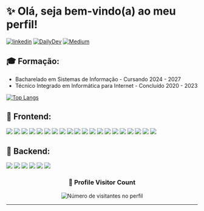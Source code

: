 
<!--
**Denilson-B-Sousa/Denilson-B-Sousa** is a ✨ _special_ ✨ repository because its `README.md` (this file) appears on your GitHub profile.-->
<h1>✨ Olá, seja bem-vindo(a) ao meu perfil! </h1>

[![linkedin](https://img.shields.io/badge/linkedin-0A66C2?style=for-the-badge&logo=linkedin&logoColor=white)](https://www.linkedin.com/)
[![DailyDev](https://img.shields.io/badge/daily.dev-CE3DF3?style=for-the-badge&logo=dailydotdev&logoColor=white)](https://app.daily.dev/denilsonbsousa)
[![Medium](https://img.shields.io/badge/Medium-12100E?style=for-the-badge&logo=medium&logoColor=white)](https://medium.com/@denilson.b.sousa2023
)

<h2>🎓 Formação:</h2>
  <ul>
    <li>Bacharelado em Sistemas de Informação - Cursando 2024 - 2027 </li>
    <li>Técnico Integrado em Informática para Internet - Concluído 2020 - 2023</li>
  </ul>

[![Top Langs](https://github-readme-stats.vercel.app/api/top-langs/?username=Denilson-B-Sousa&layout=compact)](https://github.com/Denilson-B-Sousa/github-readme-stats)

  
<h2>🚀 Frontend:</h2> 
<div>
  <img src="https://img.shields.io/badge/React-20232A?style=for-the-badge&logo=react&logoColor=61DAFB" /> 
  <img src="https://img.shields.io/badge/TypeScript-007ACC?style=for-the-badge&logo=typescript&logoColor=white" />
  <img src="https://img.shields.io/badge/Vite-B73BFE?style=for-the-badge&logo=vite&logoColor=FFD62E"/>
  <img src="https://img.shields.io/badge/Vitest-%236E9F18?style=for-the-badge&logo=Vitest&logoColor=%23fcd703"/>
  <img src="https://img.shields.io/badge/Redux-593D88?style=for-the-badge&logo=redux&logoColor=white"/>
  <img src="https://img.shields.io/badge/axios-671ddf?&style=for-the-badge&logo=axios&logoColor=white"/>
  <img src="https://img.shields.io/badge/React_Router-CA4245?style=for-the-badge&logo=react-router&logoColor=white"/>
  <img src="https://img.shields.io/badge/Zod-000000?style=for-the-badge&logo=zod&logoColor=3068B7"/>
  <img src="https://img.shields.io/badge/JavaScript-323330?style=for-the-badge&logo=javascript&logoColor=F7DF1E" />
  <img src="https://img.shields.io/badge/HTML5-E34F26?style=for-the-badge&logo=html5&logoColor=white" />
  <img src="https://img.shields.io/badge/CSS3-1572B6?style=for-the-badge&logo=css3&logoColor=white"/>
  <img src="https://img.shields.io/badge/Tailwind_CSS-38B2AC?style=for-the-badge&logo=tailwind-css&logoColor=white" /> 
  <img src="https://img.shields.io/badge/styled--components-DB7093?style=for-the-badge&logo=styled-components&logoColor=white"/>
  <img src="https://img.shields.io/badge/Bootstrap-563D7C?style=for-the-badge&logo=bootstrap&logoColor=white"/>
  <img src="https://img.shields.io/badge/Git-E34F26?style=for-the-badge&logo=git&logoColor=white"/>
  <img src="https://img.shields.io/badge/Amazon_AWS-232F3E?style=for-the-badge&logo=amazon-aws&logoColor=white" /> 
  <img src="https://img.shields.io/badge/prettier-1A2C34?style=for-the-badge&logo=prettier&logoColor=F7BA3E"/>
  <img src="https://img.shields.io/badge/eslint-3A33D1?style=for-the-badge&logo=eslint&logoColor=white"/>
  <img src="https://img.shields.io/badge/stylelint-000?style=for-the-badge&logo=stylelint&logoColor=white"/>
  <img src="https://img.shields.io/badge/firebase-ffca28?style=for-the-badge&logo=firebase&logoColor=black"/>
</div>

<h2>🎯 Backend:</h2> 
<div>
  <img src="https://img.shields.io/badge/Spring_Boot-6DB33F?style=for-the-badge&logo=spring-boot&logoColor=white" />
  <img src="https://img.shields.io/badge/Spring_Security-6DB33F?style=for-the-badge&logo=Spring-Security&logoColor=white"/>
  <img src="https://img.shields.io/badge/Swagger-85EA2D?style=for-the-badge&logo=Swagger&logoColor=white"/>
  <img src="https://img.shields.io/badge/Java-ED8B00?style=for-the-badge&logo=java&logoColor=white" />
  <img src="https://img.shields.io/badge/MySQL-00000F?style=for-the-badge&logo=mysql&logoColor=white"/>
  <img src="https://img.shields.io/badge/C-00599C?style=for-the-badge&logo=c&logoColor=white" />
</div>

  
  <div align="center">
  <h3><b>📍 Profile Visitor Count</b></h3>
</div>

<p align="center">
  <img
    src="https://profile-counter.glitch.me/Denilson-B-Sousa/count.svg"
    alt="Número de visitantes no perfil"
  />
</p>


  
<hr>

